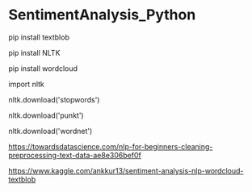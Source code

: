 # SentimentAnalysis_Python

pip install textblob

pip install NLTK

pip install wordcloud

import nltk

nltk.download('stopwords')

nltk.download('punkt')

nltk.download('wordnet')

https://towardsdatascience.com/nlp-for-beginners-cleaning-preprocessing-text-data-ae8e306bef0f

https://www.kaggle.com/ankkur13/sentiment-analysis-nlp-wordcloud-textblob
